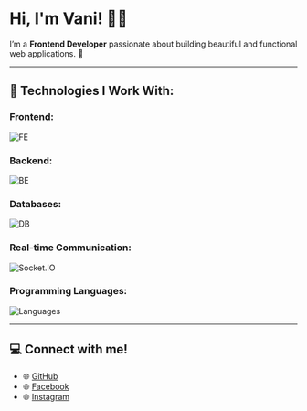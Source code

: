 # Hi, I'm Vani! 👩‍💻

I’m a **Frontend Developer** passionate about building beautiful and functional web applications. 🚀

---

## 🌟 Technologies I Work With:

### Frontend:
![FE](https://skillicons.dev/icons?i=nextjs,react,vue,nuxtjs,tailwind,css,scss)  

### Backend:
![BE](https://skillicons.dev/icons?i=nodejs,php,laravel)  

### Databases:
![DB](https://skillicons.dev/icons?i=mysql,mongodb)  

### Real-time Communication:
![Socket.IO](https://skillicons.dev/icons?i=socketio)  

### Programming Languages:
![Languages](https://skillicons.dev/icons?i=js,ts,python,cpp)  

---

## 💻 Connect with me!
- 🌐 [GitHub](https://github.com/vanixjnk)  
- 🌐 [Facebook](https://facebook.com/vanixjnk)  
- 🌐 [Instagram](https://instagram.com/vanixjnk)  

